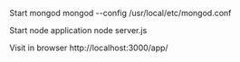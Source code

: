 Start mongod
mongod --config /usr/local/etc/mongod.conf

Start node application
node server.js

Visit in browser
http://localhost:3000/app/

